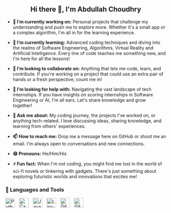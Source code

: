 <h2 align="center"><strong>Hi there 👋, I'm Abdullah Choudhry</strong></h2>
<p align="center"></p>


- **🔭 I’m currently working on:** Personal projects that challenge my understanding
  and push me to explore more. Whether it's a small app or a complex algorithm, I'm
  all in for the learning experience.

- **🌱 I’m currently learning:** Advanced coding techniques and diving into the realms
  of Software Engineering, Algorithms, Virtual Reality and Artificial Intelligence. Every line of code teaches me
  something new, and I'm here for all the lessons!

- **👯 I’m looking to collaborate on:** Anything that lets me code, learn, and
  contribute. If you're working on a project that could use an extra pair of hands
  or a fresh perspective, count me in!

- **🤔 I’m looking for help with:** Navigating the vast landscape of tech internships.
  If you have insights on scoring internships in Software Engineering or AI, I'm all
  ears. Let's share knowledge and grow together!

- **💬 Ask me about:** My coding journey, the projects I've worked on, or anything
  tech-related. I love discussing ideas, sharing knowledge, and learning from others'
  experiences.

- **📫 How to reach me:** Drop me a message here on GitHub or shoot me an email. I'm
  always open to conversations and new connections.

- **😄 Pronouns:** He/Him/His

- **⚡ Fun fact:** When I'm not coding, you might find me lost in the world of sci-fi
  novels or tinkering with gadgets. There's just something about exploring futuristic
  worlds and innovations that excites me!



### 🧰 Languages and Tools

<img align="left" alt="Python" width="30px" style="padding-right:10px;" src="https://cdn.jsdelivr.net/gh/devicons/devicon/icons/python/python-plain.svg" />
<img align="left" alt="C++" width="30px" style="padding-right:10px;" src="https://cdn.jsdelivr.net/gh/devicons/devicon/icons/cplusplus/cplusplus-line.svg" />
<img align="left" alt="Java" width="30px" style="padding-right:10px;" src="https://cdn.jsdelivr.net/gh/devicons/devicon/icons/java/java-original.svg"/>
<img align="left" alt="Linux" width="30px" style="padding-right:10px;" src="https://cdn.jsdelivr.net/gh/devicons/devicon/icons/linux/linux-original.svg" />
<img align="left" alt="Git" width="30px" style="padding-right:10px;" src="https://cdn.jsdelivr.net/gh/devicons/devicon/icons/git/git-original.svg" />
<img align="left" alt="GitHub" width="30px" style="padding-right:10px;" src="https://cdn.jsdelivr.net/gh/devicons/devicon/icons/github/github-original.svg" />



<!--
**Abdullah0x0/Abdullah0x0** is a ✨ _special_ ✨ repository because its `README.md` (this file) appears on your GitHub profile.

Here are some ideas to get you started:

- 🔭 I’m currently working on ...
- 🌱 I’m currently learning ...
- 👯 I’m looking to collaborate on ...
- 🤔 I’m looking for help with ...
- 💬 Ask me about ...
- 📫 How to reach me: ...
- 😄 Pronouns: ...
- ⚡ Fun fact: ...
-->
